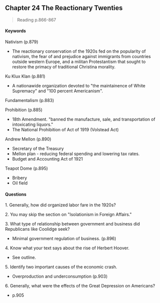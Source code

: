 ## Chapter 24 The Reactionary Twenties

>Reading
p.866-867

#### Keywords
Nativism (p.879)
+ The reactionary conservation of the 1920s fed on the popularity of nativism, the fear of and prejudice against immigrants from countries outside western Europe, and a militan Protestantism that sought to restore the primacy of traditional Christina morality.

Ku Klux Klan (p.881)
+ A nationawide organization devoted to "the maintainence of White Supremacy" and "100 percent Americanism".

Fundamentalism (p.883)

Prohibition (p.885)
+ 18th Amendment. "banned the manufacture, sale, and transportation of intoxicating liquors."
+ The National Prohibition of Act of 1919 (Volstead Act)

Andrew Mellon (p.890)
+ Secretary of the Treasury
+ Mellon plan - reducing federal spending and lowering tax rates.
+ Budget and Accounting Act of 1921

Teapot Dome (p.895)
+ Bribery
+ Oil field

#### Questions
1\. Generally, how did organized labor fare in the 1920s?

2\. You may skip the section on "Isolationism in Foreign Affairs."

3\. What type of relationship between government and business did Republicans like Coolidge seek?
+ Minimal government regulation of business. (p.896)

4\. Know what your text says about the rise of Herbert Hoover.
+ See outline.

5\. Identify two important causes of the economic crash.
+ Overproduction and underconsumption (p.903)

6\. Generally, what were the effects of the Great Depression on Americans?
+ p.905
